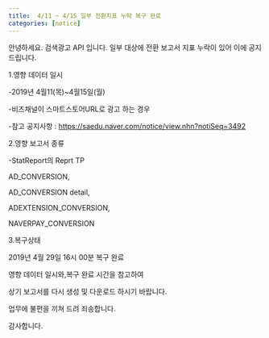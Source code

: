 ```yaml
---
title:  4/11 ~ 4/15 일부 전환지표 누락 복구 완료
categories: [notice]
---
```


안녕하세요. 검색광고 API 입니다.
일부 대상에 전환 보고서 지표 누락이 있어 이에 공지 드립니다.

 

1.영향 데이터 일시

-2019년 4월11(목)~4월15일(월)

-비즈채널이 스마트스토어URL로 광고 하는 경우 

-참고 공지사항 : https://saedu.naver.com/notice/view.nhn?notiSeq=3492

 

2.영향 보고서 종류

-StatReport의 Reprt TP

AD_CONVERSION,

AD_CONVERSION detail,

ADEXTENSION_CONVERSION,

NAVERPAY_CONVERSION

 
3.복구상태

2019년 4월 29일 16시 00분 복구 완료 

 

영향 데이터 일시와,복구 완료 시간을 참고하여

상기 보고서를 다시 생성 및 다운로드 하시기 바랍니다.

 

업무에 불편을 끼쳐 드려 죄송합니다.

 

감사합니다. 

​
